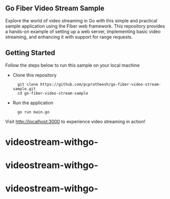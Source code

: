 ## Go Fiber Video Stream Sample

Explore the world of video streaming in Go with this simple and practical sample application using the Fiber web framework. This repository provides a hands-on example of setting up a web server, implementing basic video streaming, and enhancing it with support for range requests.

## Getting Started

Follow the steps below to run this sample on your local machine

- Clone this repository

        git clone https://github.com/pcpratheesh/go-fiber-video-stream-sample.git
        cd go-fiber-video-stream-sample

- Run the application

        go run main.go


Visit [http://localhost:3000](http://localhost:3000) to experience video streaming in action!
# videostream-withgo-
# videostream-withgo-
# videostream-withgo-
